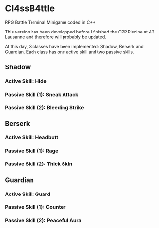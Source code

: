 # Cl4ssB4ttle

RPG Battle Terminal Minigame coded in C++

This version has been developped before I finished the CPP Piscine at 42 Lausanne and therefore will probably be updated.

At this day, 3 classes have been implemented: Shadow, Berserk and Guardian.
Each class has one active skill and two passive skills.

## Shadow
### Active Skill: Hide
### Passive Skill (1): Sneak Attack
### Passive Skill (2): Bleeding Strike
## Berserk
### Active Skill: Headbutt
### Passive Skill (1): Rage
### Passive Skill (2): Thick Skin
## Guardian
### Active Skill: Guard
### Passive Skill (1): Counter
### Passive Skill (2): Peaceful Aura
